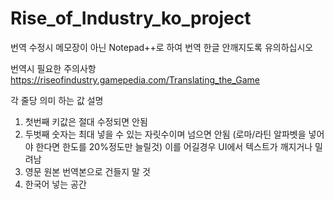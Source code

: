 # Rise_of_Industry_ko_project


번역 수정시 메모장이 아닌 Notepad++로 하여 번역 한글 안깨지도록 유의하십시오

번역시 필요한 주의사항
https://riseofindustry.gamepedia.com/Translating_the_Game

각 줄당 의미 하는 값 설명
1) 첫번째 키값은 절대 수정되면 안됨
2) 두벗째 숫자는 최대 넣을 수 있는 자릿수이며 넘으면 안됨
   (로마/라틴 알파벳을 넣어야 한다면 한도를 20%정도만 늘릴것)
   이를 어길경우 UI에서 텍스트가 깨지거나 밀려남
3) 영문 원본 번역본으로 건들지 말 것
4) 한국어 넣는 공간

